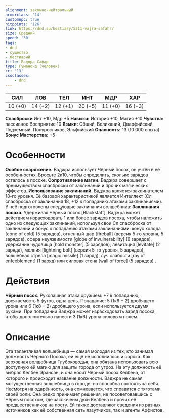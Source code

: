 ```yaml
---
alignment: законно-нейтральный
armorclass: '14'
customnpc: true
hitpoints: '126'
link: https://dnd.su/bestiary/5211-vajra-safahr/
size: Средний
speed: '30'
tags:
- dnd
- существо
- бестиарий
title: Ваджра Сафар
type: Гуманоид (человек)
cr: '13'
cssclasses:
    - dnd
---
```



| СИЛ | ЛОВ | ТЕЛ | ИНТ | МДР | ХАР |
|---|---|---|---|---|---|
| 10 (+0) | 14 (+2) | 12 (+1) | 20 (+5) | 11 (+0) | 16 (+3) |
**Спасброски** Инт +10, Мдр +5
**Навыки:** История +10, Магия +10
**Чувства:** пассивное Восприятие 10
**Языки:** Общий, Великаний, Дварфийский, Подземный, Полуросликов, Эльфийский
**Опасность:** 13 (10 000 опыта)
**Бонус Мастерства:** +5


# Особенности
**Особое снаряжение.** Ваджра использует Чёрный посох, он учтён в её особенностях. Бросьте 2к10, чтобы определить, сколько зарядов осталось в посохе.
**Сопротивление магии.** Ваджра совершает с преимуществом спасброски от заклинаний и прочих магических эффектов.
**Использование заклинаний.** Ваджра является заклинателем 18-го уровня. Её базовой характеристикой является Интеллект (Сл спасброска от заклинания 18, +12 к попаданию атаками заклинаниями). У неё подготовлены следующие заклинания волшебника:
**Заклинания посоха.** Удерживая Чёрный посох [Blackstaff], Ваджра может действием израсходовать 1 или более зарядов посоха, чтобы наложить одно из следующих заклинаний, используя свои Сл спасброска от заклинаний и бонус к попаданию атаками заклинаниями: конус холода [cone of cold] (5 зарядов), огненный шар [fireball] (версия 5-го уровня, 5 зарядов), сфера неуязвимости [globe of invulnerability] (6 зарядов), удержание чудовища [hold monster] (5 зарядов), левитация [levitate] (2 заряда), молния [lightning bolt] (версия 5-го уровня, 5 зарядов), волшебная стрела [magic missile] (1 заряд), луч слабости [ray of enfeeblement] (1 заряд) или силовая стена [wall of force] (5 зарядов) .


# Действия
**Чёрный посох.** Рукопашная атака оружием: +7 к попаданию, досягаемость 5 футов, одна цель. Попадание: 5 (1к6 + 2) дробящего урона или 6 (1к8 + 2) дробящего урона, если используется двумя руками. При попадании Ваджра может израсходовать заряд посоха, чтобы дополнительно нанести 3 (1к6) урона силовым полем.


# Описание
Эта талантливая волшебница — самая молодая из тех, кто занимал должность Чёрного Посоха, ей ещё не исполнилось и сорока. Как верховная волшебница Глубоководья, она обязана использовать всю доступную ей магию для защиты города от угроз. На эту должность её выбрал Келбен Эрансан, и она носит Чёрный посох Келбена, от которого и происходит название должности. Ваджра не самая могущественная волшебница в городе, но спо­собна постоять за себя. Несмотря на одарённость, она сомневается, что справится с тяготами своей роли. Она редко принимает решения, не посоветовавшись с Чёрным посохом, где заключены духи Келбена и прочих её предшественников на посту. Ей также доставляют сведения из разных источников как её собственная сеть лазутчиков, так и агенты Арфистов.